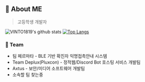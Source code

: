 ## 🌠 About ME
> 고등학생 개발자
   
![VINTO1819's github stats](https://github-readme-stats.vercel.app/api?username=VINTO1819&theme=vue&show_icons=true&hide_border=true)
[![Top Langs](https://github-readme-stats.vercel.app/api/top-langs/?username=VINTO1819&theme=vue&layout=compact)](https://github.com/anuraghazra/github-readme-stats)
   
### 📱 Team
 * 팀 페르마타 - BLE 기반 확진자 익명접촉안내 시스템
 * Team Deplux(Pluxcon) - 정적웹/Discord Bot 호스팅 서비스 개발팀
 * Axtus - 보안/미디어 소프트웨어 개발팀
 * 소속할 팀 찾는중